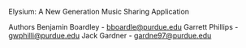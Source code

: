 Elysium: A New Generation Music Sharing Application

Authors
  Benjamin Boardley - bboardle@purdue.edu
  Garrett Phillips - gwphilli@purdue.edu
  Jack Gardner - gardne97@purdue.edu
